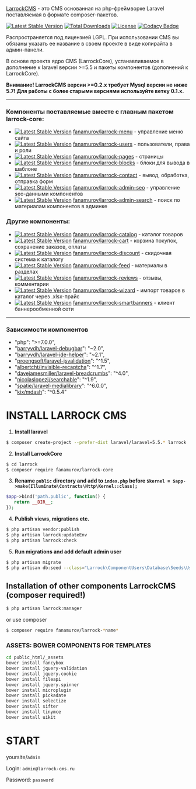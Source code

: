 [LarrockCMS](https://github.com/Fanamurov/larrock-core) - это CMS основанная на php-фреймворке Laravel поставляемая в формате composer-пакетов.

[![Latest Stable Version](https://poser.pugx.org/fanamurov/larrock-core/v/stable)](https://packagist.org/packages/fanamurov/larrock-core) [![Total Downloads](https://poser.pugx.org/fanamurov/larrock-core/downloads)](https://packagist.org/packages/fanamurov/larrock-core) [![License](https://poser.pugx.org/fanamurov/larrock-core/license)](https://packagist.org/packages/fanamurov/larrock-core) [![Codacy Badge](https://api.codacy.com/project/badge/Grade/1a0fb19f2e024607a1d40260c8baa5e7)](https://www.codacy.com/app/Fanamurov/larrock-core?utm_source=github.com&amp;utm_medium=referral&amp;utm_content=Fanamurov/larrock-core&amp;utm_campaign=Badge_Grade)

Распространяется под лицензией LGPL. При использовании CMS вы обязаны указать ее название в своем проекте в виде копирайта в админ-панели.

В основе проекта ядро CMS (LarrockCore), устанавливаемое в дополнение к laravel версии >=5.5 и пакеты компонентов (дополнений к LarrockCore).

**Внимание! LarrockCMS версии >=0.2.x требует Mysql версии не ниже 5.7! Для работы с более старыми версиями используйте ветку 0.1.x.**

***

### Компоненты поставляемые вместе с главным пакетом larrock-core:

* [![Latest Stable Version](https://poser.pugx.org/fanamurov/larrock-menu/v/stable)](https://packagist.org/packages/fanamurov/larrock-menu) [fanamurov/larrock-menu](https://github.com/Fanamurov/larrock-menu) - управление меню сайта
* [![Latest Stable Version](https://poser.pugx.org/fanamurov/larrock-users/v/stable)](https://packagist.org/packages/fanamurov/larrock-users) [fanamurov/larrock-users](https://github.com/Fanamurov/larrock-users) - пользователи, права и роли
* [![Latest Stable Version](https://poser.pugx.org/fanamurov/larrock-pages/v/stable)](https://packagist.org/packages/fanamurov/larrock-pages) [fanamurov/larrock-pages](https://github.com/Fanamurov/larrock-pages) - страницы
* [![Latest Stable Version](https://poser.pugx.org/fanamurov/larrock-blocks/v/stable)](https://packagist.org/packages/fanamurov/larrock-blocks) [fanamurov/larrock-blocks](https://github.com/Fanamurov/larrock-blocks) - блоки для вывода в шаблоне
* [![Latest Stable Version](https://poser.pugx.org/fanamurov/larrock-contact/v/stable)](https://packagist.org/packages/fanamurov/larrock-contact) [fanamurov/larrock-contact](https://github.com/Fanamurov/larrock-contact) - вывод, обработка, отправка форм
* [![Latest Stable Version](https://poser.pugx.org/fanamurov/larrock-admin-seo/v/stable)](https://packagist.org/packages/fanamurov/larrock-admin-seo) [fanamurov/larrock-admin-seo](https://github.com/Fanamurov/larrock-admin-seo) - управление seo-данными компонентов
* [![Latest Stable Version](https://poser.pugx.org/fanamurov/larrock-admin-search/v/stable)](https://packagist.org/packages/fanamurov/larrock-core) [fanamurov/larrock-admin-search](https://github.com/Fanamurov/larrock-admin-search) - поиск по материалам компонентов в админке

### Другие компоненты:

* [![Latest Stable Version](https://poser.pugx.org/fanamurov/larrock-catalog/v/stable)](https://packagist.org/packages/fanamurov/larrock-catalog) [fanamurov/larrock-catalog](https://github.com/Fanamurov/larrock-catalog) - каталог товаров
* [![Latest Stable Version](https://poser.pugx.org/fanamurov/larrock-cart/v/stable)](https://packagist.org/packages/fanamurov/larrock-cart) [fanamurov/larrock-cart](https://github.com/Fanamurov/larrock-cart) - корзина покупок, сохранение заказов, оплаты
* [![Latest Stable Version](https://poser.pugx.org/fanamurov/larrock-discount/v/stable)](https://packagist.org/packages/fanamurov/larrock-discount) [fanamurov/larrock-discount](https://github.com/Fanamurov/larrock-discount) - скидочная система к каталогу
* [![Latest Stable Version](https://poser.pugx.org/fanamurov/larrock-feed/v/stable)](https://packagist.org/packages/fanamurov/larrock-feed) [fanamurov/larrock-feed](https://github.com/Fanamurov/larrock-feed) - материалы в разделах
* [![Latest Stable Version](https://poser.pugx.org/fanamurov/larrock-reviews/v/stable)](https://packagist.org/packages/fanamurov/larrock-reviews) [fanamurov/larrock-reviews](https://github.com/Fanamurov/larrock-reviews) - отзывы, комментарии
* [![Latest Stable Version](https://poser.pugx.org/fanamurov/larrock-wizard/v/stable)](https://packagist.org/packages/fanamurov/larrock-wizard) [fanamurov/larrock-wizard](https://github.com/Fanamurov/larrock-wizard) - импорт товаров в каталог через .xlsx-прайс
* [![Latest Stable Version](https://poser.pugx.org/fanamurov/larrock-smartbanners/v/stable)](https://packagist.org/packages/fanamurov/larrock-smartbanners) [fanamurov/larrock-smartbanners](https://github.com/Fanamurov/larrock-smartbanners) - клиент баннерообменной сети


***

### Зависимости компонентов
- "php": ">=7.0.0",
- "[barryvdh/laravel-debugbar](https://github.com/barryvdh/laravel-debugbar)": "~2.0",
- "[barryvdh/laravel-ide-helper](https://github.com/barryvdh/laravel-ide-helper)": "~2.1",
- "[proengsoft/laravel-jsvalidation](https://github.com/proengsoft/laravel-jsvalidation)": "^1.5",
- "[albertcht/invisible-recaptcha](https://github.com/albertcht/invisible-recaptcha)": "^1.7",
- "[davejamesmiller/laravel-breadcrumbs](https://github.com/davejamesmiller/laravel-breadcrumbs)": "^4.0",
- "[nicolaslopezj/searchable](https://github.com/nicolaslopezj/searchable)": "^1.9",
- "[spatie/laravel-medialibrary](https://github.com/spatie/laravel-medialibrary)": "^6.0.0",
- "[kix/mdash](https://github.com/kix/mdash-bundle)": "^0.5.4"



# INSTALL LARROCK CMS

1. **Install laravel**
  ```sh
  $ composer create-project --prefer-dist laravel/laravel=5.5.* larrock
  ```

2. **Install LarrockСore**
  ```sh
  $ cd larrock
  $ composer require fanamurov/larrock-core
  ```

3. **Rename ```public``` directory and add to ```index.php``` before ```$kernel = $app->make(Illuminate\Contracts\Http\Kernel::class);```**
 ```php
$app->bind('path.public', function() {
    return __DIR__;
});
```

4. **Publish views, migrations etc.**
  ```sh
  $ php artisan vendor:publish
  $ php artisan larrock:updateEnv
  $ php artisan larrock:check
  ```
  
5. **Run migrations and add default admin user**
  ```sh
  $ php artisan migrate
  $ php artisan db:seed --class="Larrock\ComponentUsers\Database\Seeds\UsersTableSeeder"
  ```


## Installation of other components LarrockCMS (composer required!)
  ```sh
  $ php artisan larrock:manager
  ```
  or use composer
  ```sh
  $ composer require fanamurov/larrock-*name*
  ```
  
### ASSETS: BOWER COMPONENTS FOR TEMPLATES
```sh
cd public_html/_assets
bower install fancybox
bower install jquery-validation
bower install jquery.cookie
bower install fileapi
bower install jquery.spinner
bower install microplugin
bower install pickadate
bower install selectize
bower install sifter
bower install tinymce
bower install uikit
```

# START
yoursite/```admin```

Login: ```admin@larrock-cms.ru```

Password: ```password```